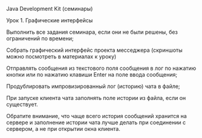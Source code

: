 Java Development Kit (семинары)

Урок 1. Графические интерфейсы

Выполнить все задания семинара, если они не были решены, без ограничений по времени;

Собрать графический интерфейс проекта месседжера (скриншоты можно посмотреть в материалах к уроку)

Отправлять сообщения из текстового поля сообщения в лог по нажатию кнопки или по нажатию клавиши Enter на поле ввода сообщения;

Продублировать импровизированный лог (историю) чата в файле;

При запуске клиента чата заполнять поле истории из файла, если он существует. 

Обратите внимание, что чаще всего история сообщений хранится на сервере и заполнение истории чата лучше 
делать при соединении с сервером, а не при открытии окна клиента.
